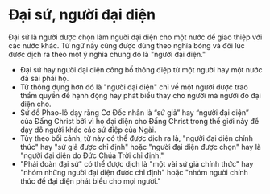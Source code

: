 # Đại sứ, người đại diện

Đại sứ là người được chọn làm người đại diện cho một nước để giao thiệp với các nước khác. Từ ngữ nầy cũng được dùng theo nghĩa bóng và đôi lúc được dịch ra theo một ý nghĩa chung đó là "người đại diện."
- Đại sứ hay người đại diện công bố thông điệp từ một người hay một nước đã sai phái họ.
- Từ thông dụng hơn đó là "người đại diện" chỉ về một người được trao thẩm quyền để hạnh động hay phát biểu thay cho người mà người đó đại diện cho.
- Sứ đồ Phao-lô dạy rằng Cơ Đốc nhân là “sứ giả” hay “người đại diện” của Đấng Christ bởi vì họ đại diện cho Đấng Christ trong thế giới này để dạy dỗ người khác các sứ điệp của Ngài.
- Tùy theo bối cảnh, từ này có thể được dịch ra là, "người đại diện chính thức" hay "sứ giả được chỉ định" hoặc "người đại diện được chọn" hay là "người đại diện do Đức Chúa Trời chỉ định."
- "Phái đoàn đại sứ" có thể được dịch là "một vài sứ giả chính thức" hay "nhóm những người đại diện được chỉ định" hoặc "nhóm người chính thức để đại diện phát biểu cho mọi người."

